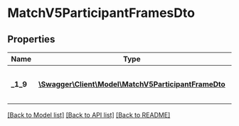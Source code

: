 # MatchV5ParticipantFramesDto

## Properties
Name | Type | Description | Notes
------------ | ------------- | ------------- | -------------
**_1_9** | [**\Swagger\Client\Model\MatchV5ParticipantFrameDto**](MatchV5ParticipantFrameDto.md) | Key value mapping for each participant | 

[[Back to Model list]](../README.md#documentation-for-models) [[Back to API list]](../README.md#documentation-for-api-endpoints) [[Back to README]](../README.md)


